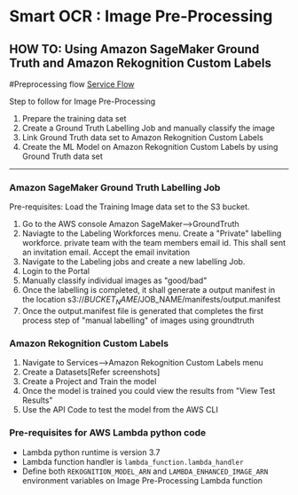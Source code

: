 # Smart OCR : Image Pre-Processing
## HOW TO: Using Amazon SageMaker Ground Truth and Amazon Rekognition Custom Labels

#Preprocessing flow
[Service Flow](https://github.com/apac-ml-tfc/textract-demo/blob/master/1.img-pre-processing/img-preprocessing-flow.png) 

Step to follow for Image Pre-Processing
 1. Prepare the training data set
 2. Create a Ground Truth Labelling Job and manually classify the image
 3. Link Ground Truth data set to Amazon Rekognition Custom Labels
 4. Create the ML Model on Amazon Rekognition Custom Labels by using Ground Truth data set

---
### Amazon SageMaker Ground Truth Labelling Job
Pre-requisites: Load the Training Image data set to the S3 bucket.
1. Go to the AWS console Amazon SageMaker-->GroundTruth
2. Naviagte to the Labeling Workforces menu. Create a "Private" labelling workforce.  private team with the team members email id. This shall sent an invitation email. Accept the email invitation
3. Navigate to the Labeling jobs and create a new labelling Job.
4. Login to the Portal
5. Manually classify individual images as "good/bad"
6. Once the labelling is completed, it shall generate a output manifest in the location s3://$BUCKET_NAME/$JOB_NAME/manifests/output.manifest
7. Once the output.manifest file is generated that completes the first process step of "manual labelling" of images using groundtruth

### Amazon Rekognition Custom Labels
1. Navigate to Services-->Amazon Rekognition Custom Labels menu
2. Create a Datasets[Refer screenshots]
3. Create a Project and Train the model
4. Once the model is trained you could view the results from "View Test Results"
5. Use the API Code to test the model from the AWS CLI


### Pre-requisites for AWS Lambda python code
- Lambda python runtime is version 3.7
- Lambda function handler is `lambda_function.lambda_handler`
- Define both `REKOGNITION_MODEL_ARN` and `LAMBDA_ENHANCED_IMAGE_ARN` environment variables on Image Pre-Processing Lambda function

